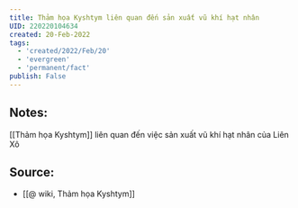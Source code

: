```yaml
---
title: Thảm họa Kyshtym liên quan đến sản xuất vũ khí hạt nhân
UID: 220220104634
created: 20-Feb-2022
tags:
  - 'created/2022/Feb/20'
  - 'evergreen'
  - 'permanent/fact'
publish: False
---
```

## Notes:
[[Thảm họa Kyshtym]] liên quan đến việc sản xuất vũ khí hạt nhân của Liên Xô

## Source:
- [[@ wiki, Thảm họa Kyshtym]]


